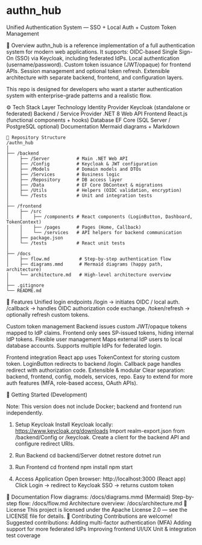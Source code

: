 # authn_hub
Unified Authentication System — SSO + Local Auth + Custom Token Management

🚀 Overview
authn_hub is a reference implementation of a full authentication system for modern web applications. 
It supports:
	OIDC-based Single Sign-On (SSO) via Keycloak, including federated IdPs.
	Local authentication (username/password).
	Custom token issuance (JWT/opaque) for frontend APIs.
	Session management and optional token refresh.
	Extensible architecture with separate backend, frontend, and configuration layers.

This repo is designed for developers who want a starter authentication system with enterprise-grade patterns and a realistic flow.

⚙️ Tech Stack
	Layer	Technology
	Identity Provider	Keycloak (standalone or federated)
	Backend / Service Provider	.NET 8 Web API
	Frontend	React.js (functional components + hooks)
	Database	EF Core (SQL Server / PostgreSQL optional)
	Documentation	Mermaid diagrams + Markdown

```
📁 Repository Structure
/authn_hub
│
├── /backend
│    ├── /Server          # Main .NET Web API
│    ├── /Config          # Keycloak & JWT configuration
│    ├── /Models          # Domain models and DTOs
│    ├── /Services        # Business logic
│    ├── /Repository      # DB access layer
│    ├── /Data            # EF Core DbContext & migrations
│    ├── /Utils           # Helpers (OIDC validation, encryption)
│    └── /Tests           # Unit and integration tests
│
├── /frontend
│    ├── /src
│    │    ├── /components # React components (LoginButton, Dashboard, TokenContext)
│    │    ├── /pages      # Pages (Home, Callback)
│    │    └── /services   # API helpers for backend communication
│    ├── package.json
│    └── /tests           # React unit tests
│
├── /docs
│    ├── flow.md           # Step-by-step authentication flow
│    ├── diagrams.mmd      # Mermaid diagrams (happy path, architecture)
│    └── architecture.md   # High-level architecture overview
│
├── .gitignore
└── README.md
```

🔹 Features
Unified login endpoints
	/login → initiates OIDC / local auth.
	/callback → handles OIDC authorization code exchange.
	/token/refresh → optionally refresh custom tokens.

Custom token management
	Backend issues custom JWT/opaque tokens mapped to IdP claims.
	Frontend only sees SP-issued tokens, hiding internal IdP tokens.
	Flexible user management
	Maps external IdP users to local database accounts.
	Supports multiple IdPs for federated login.

Frontend integration
	React app uses TokenContext for storing custom token.
	LoginButton redirects to backend /login.
	Callback page handles redirect with authorization code.
	Extensible & modular
	Clear separation: backend, frontend, config, models, services, repo.
	Easy to extend for more auth features (MFA, role-based access, OAuth APIs).

🔹 Getting Started (Development)

Note: This version does not include Docker; backend and frontend run independently.
1. Setup Keycloak
	Install Keycloak locally: https://www.keycloak.org/downloads
	Import realm-export.json from /backend/Config or /keycloak.
	Create a client for the backend API and configure redirect URIs.

2. Run Backend
	cd backend/Server
	dotnet restore
	dotnet run

3. Run Frontend
	cd frontend
	npm install
	npm start

4. Access Application
Open browser: http://localhost:3000 (React app)
Click Login → redirect to Keycloak SSO → returns custom token

🔹 Documentation
	Flow diagrams: /docs/diagrams.mmd (Mermaid)
	Step-by-step flow: /docs/flow.md
	Architecture overview: /docs/architecture.md
🔹 License
  This project is licensed under the Apache License 2.0 — see the LICENSE file for details.
🔹 Contributing
	Contributions are welcome! Suggested contributions:
	Adding multi-factor authentication (MFA)
	Adding support for more federated IdPs
	Improving frontend UI/UX
	Unit & integration test coverage
